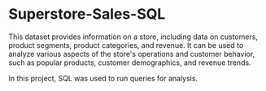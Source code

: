 # Superstore-Sales-SQL
This dataset provides information on a store, including data on customers, product segments, product categories, and revenue. It can be used to analyze various aspects of the store's operations and customer behavior, such as popular products, customer demographics, and revenue trends.

In this project, SQL was used to run queries for analysis.



